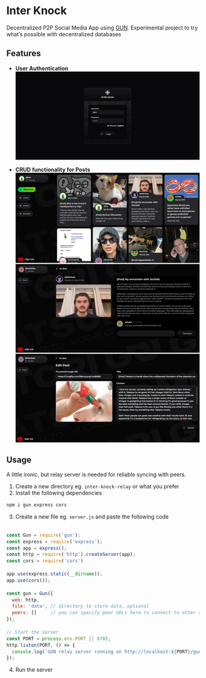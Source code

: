 # Inter Knock

Decentralized P2P Social Media App using [GUN](https://github.com/amark/gun). Experimental project to try what’s possible with decentralized databases

## Features

- **User Authentication**
![Inter-knock Sample Image 2](src/assets/readme/ik-img-2.jpg)

- **CRUD functionality for Posts** 
![Inter-knock Sample Image 1](src/assets/readme/ik-img-1.jpg)
![Inter-knock Sample Image 3](src/assets/readme/ik-img-3.jpg?v=1)
![Inter-knock Sample Image 3](src/assets/readme/ik-img-4.jpg)


## Usage

A little ironic, but relay server is needed for reliable syncing with peers.

1. Create a new directory eg. `inter-knock-relay` or what you prefer
2. Install the following dependencies
```bash
npm i gun express cors
```
3. Create a new file eg. `server.js` and paste the following code 
```javascript

const Gun = require('gun');
const express = require('express');
const app = express();
const http = require('http').createServer(app);
const cors = require('cors')

app.use(express.static(__dirname));
app.use(cors());

const gun = Gun({
  web: http,
  file: 'data', // directory to store data, optional
  peers: []     // you can specify peer URLs here to connect to other relays
});

// Start the server
const PORT = process.env.PORT || 8765;
http.listen(PORT, () => {
  console.log(`GUN relay server running on http://localhost:${PORT}/gun`);
});
```
4. Run the server 

